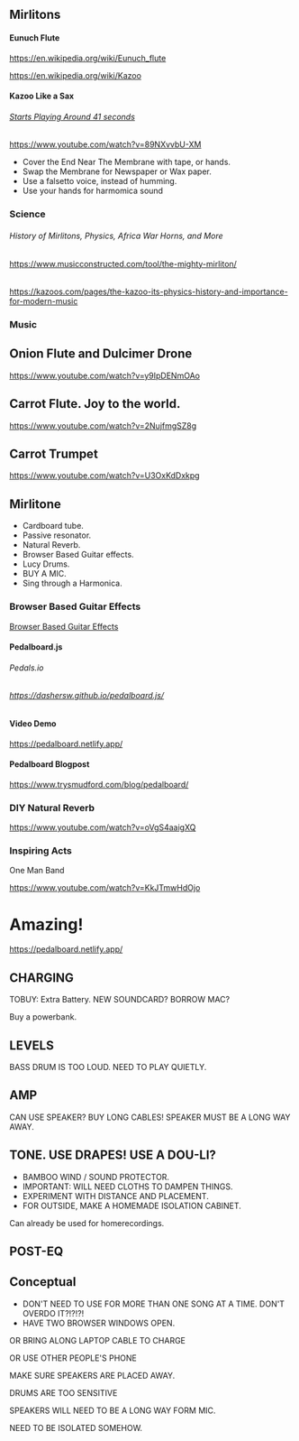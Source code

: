## Mirlitons

#### Eunuch Flute

https://en.wikipedia.org/wiki/Eunuch_flute

https://en.wikipedia.org/wiki/Kazoo

#### Kazoo Like a Sax

###### [Starts Playing Around 41 seconds](https://www.youtube.com/watch?v=89NXvvbU-XM)

https://www.youtube.com/watch?v=89NXvvbU-XM

- Cover the End Near The Membrane with tape, or hands. 
- Swap the Membrane for Newspaper or Wax paper. 
- Use a falsetto voice, instead of humming.
- Use your hands for harmomica sound

### Science

###### History of Mirlitons, Physics, Africa War Horns, and More

https://www.musicconstructed.com/tool/the-mighty-mirliton/

######

https://kazoos.com/pages/the-kazoo-its-physics-history-and-importance-for-modern-music

### Music

## Onion Flute and Dulcimer Drone

https://www.youtube.com/watch?v=y9IpDENmOAo

## Carrot Flute. Joy to the world.

https://www.youtube.com/watch?v=2NujfmgSZ8g

## Carrot Trumpet

https://www.youtube.com/watch?v=U3OxKdDxkpg



## Mirlitone

- Cardboard tube.
- Passive resonator.
- Natural Reverb.
- Browser Based Guitar effects.
- Lucy Drums.
- BUY A MIC. 
- Sing through a Harmonica.

### Browser Based Guitar Effects

[Browser Based Guitar Effects](https://www.google.com/search?q=browser+guitar+effects&newwindow=1&sxsrf=ALiCzsaCBqFONiPDvTm2lSA_e5N6Yuv55Q%3A1663032526538&ei=ztwfY9a8IJ2Nr7wP35i4uAU&ved=0ahUKEwjW2_n3zpD6AhWdxosBHV8MDlcQ4dUDCA4&uact=5&oq=browser+guitar+effects&gs_lcp=Cgdnd3Mtd2l6EAMyBAgjECc6BwgjELACECdKBQg8EgEySgQIQRgBSgQIRhgAUMAGWJ0gYI8haAJwAHgAgAFYiAHHAZIBATOYAQCgAQHAAQE&sclient=gws-wiz)

#### Pedalboard.js

###### Pedals.io

###### https://dashersw.github.io/pedalboard.js/

#### Video Demo

https://pedalboard.netlify.app/


#### Pedalboard Blogpost

https://www.trysmudford.com/blog/pedalboard/


### DIY Natural Reverb

https://www.youtube.com/watch?v=oVgS4aaigXQ



### Inspiring Acts

One Man Band

https://www.youtube.com/watch?v=KkJTmwHdOjo



# Amazing!

https://pedalboard.netlify.app/

## CHARGING

TOBUY: Extra Battery. NEW SOUNDCARD? BORROW MAC?

Buy a powerbank.

## LEVELS

BASS DRUM IS TOO LOUD. NEED TO PLAY QUIETLY. 

## AMP

CAN USE SPEAKER?
BUY LONG CABLES!
SPEAKER MUST BE A LONG WAY AWAY. 

## TONE. USE DRAPES! USE A DOU-LI?

- BAMBOO WIND / SOUND PROTECTOR. 
- IMPORTANT: WILL NEED CLOTHS TO DAMPEN THINGS. 
- EXPERIMENT WITH DISTANCE AND PLACEMENT.
- FOR OUTSIDE, MAKE A HOMEMADE ISOLATION CABINET.

Can already be used for homerecordings. 


## POST-EQ

## Conceptual

- DON'T NEED TO USE FOR MORE THAN ONE SONG AT A TIME. DON'T OVERDO IT?!?!?!
- HAVE TWO BROWSER WINDOWS OPEN.


OR BRING ALONG LAPTOP CABLE TO CHARGE

OR USE OTHER PEOPLE'S PHONE

MAKE SURE SPEAKERS ARE PLACED AWAY.

DRUMS ARE TOO SENSITIVE

SPEAKERS WILL NEED TO BE A LONG WAY FORM MIC.

NEED TO BE ISOLATED SOMEHOW. 
